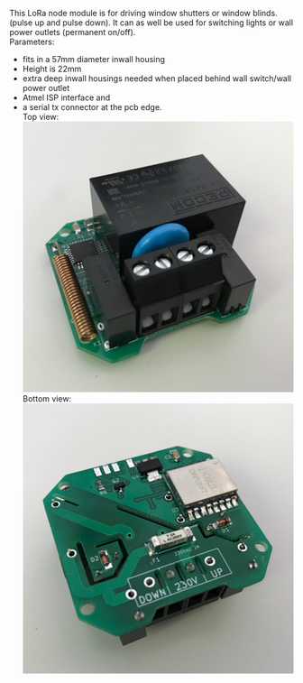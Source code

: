 This LoRa node module is for driving window shutters or window blinds. (pulse up and pulse down). It can as well be used for switching lights or wall power outlets (permanent on/off).<br>
Parameters:
- fits in a 57mm diameter inwall housing <br>
- Height is 22mm
- extra deep inwall housings needed when placed behind wall switch/wall power outlet
- Atmel ISP interface and 
- a serial tx connector at the pcb edge.<br>
Top view:
![lt](https://github.com/tinytronix/homeautomation/blob/master/Photos/loraShutterModuleTop.JPG)
Bottom view:
![lt](https://github.com/tinytronix/homeautomation/blob/master/Photos/loraShutterModuleBottom.JPG)
